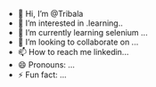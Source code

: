 - 👋 Hi, I’m @Tribala
- 👀 I’m interested in .learning..
- 🌱 I’m currently learning selenium ...
- 💞️ I’m looking to collaborate on ...
- 📫 How to reach me linkedin...
- 😄 Pronouns: ...
- ⚡ Fun fact: ...

<!---
Tribala/Tribala is a ✨ special ✨ repository because its `README.md` (this file) appears on your GitHub profile.
You can click the Preview link to take a look at your changes.
--->
